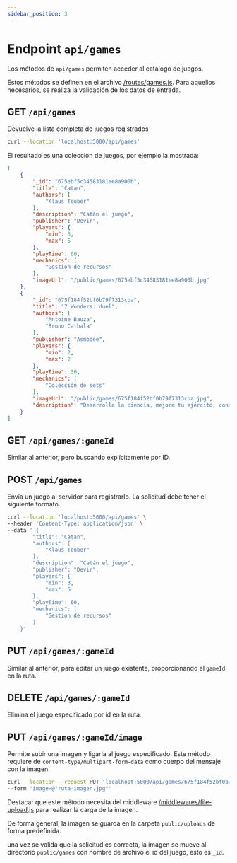 ```yaml
---
sidebar_position: 3
---
```

# Endpoint `api/games`

Los métodos de `api/games` permiten acceder al catálogo de juegos.

Estos métodos se definen en el archivo [/routes/games.js](https://github.com/bportelalp/master-webdev-uned/blob/main/8-mod-tfm/tabletop-api/routes/games.js). Para aquellos necesarios, se realiza la validación de los datos de entrada.

## GET `/api/games`

Devuelve la lista completa de juegos registrados

```bash
curl --location 'localhost:5000/api/games'
```

El resultado es una coleccion de juegos, por ejemplo la mostrada:

```json
[
    {
        "_id": "675ebf5c34583181ee8a900b",
        "title": "Catan",
        "authors": [
            "Klaus Teuber"
        ],
        "description": "Catán el juego",
        "publisher": "Devir",
        "players": {
            "min": 3,
            "max": 5
        },
        "playTime": 60,
        "mechanics": [
            "Gestión de recursos"
        ],
        "imageUrl": "/public/games/675ebf5c34583181ee8a900b.jpg"
    },
    {
        "_id": "675f184f52bf0b79f7313cba",
        "title": "7 Wonders: duel",
        "authors": [
            "Antoine Bauza",
            "Bruno Cathala"
        ],
        "publisher": "Asmodée",
        "players": {
            "min": 2,
            "max": 2
        },
        "playTime": 30,
        "mechanics": [
            "Colección de sets"
        ],
        "imageUrl": "/public/games/675f184f52bf0b79f7313cba.jpg",
        "description": "Desarrolla la ciencia, mejora tu ejército, construye prestigiosos edificios ¡y conduce a tu civilización hacia la victoria! En 7 Wonders Duel cada jugador es el líder de una civilización que construirá Estructuras y erigirá Maravillas. Las Estructuras y las Maravillas construidas por cada jugador"
    }
]
```

## GET `/api/games/:gameId`

Similar al anterior, pero buscando explícitamente por ID.

## POST `/api/games`

Envía un juego al servidor para registrarlo. La solicitud debe tener el siguiente formato.

```bash
curl --location 'localhost:5000/api/games' \
--header 'Content-Type: application/json' \
--data ' {
        "title": "Catan",
        "authors": [
            "Klaus Teuber"
        ],
        "description": "Catán el juego",
        "publisher": "Devir",
        "players": {
            "min": 3,
            "max": 5
        },
        "playTime": 60,
        "mechanics": [
            "Gestión de recursos"
        ]
    }'
```

## PUT `/api/games/:gameId`

Similar al anterior, para editar un juego existente, proporcionando el `gameId` en la ruta.

## DELETE `/api/games/:gameId`

Elimina el juego especificado por id en la ruta.

## PUT `/api/games/:gameId/image`

Permite subir una imagen y ligarla al juego especificado. Este método requiere de `content-type/multipart-form-data` como cuerpo del mensaje con la imagen.

```bash
curl --location --request PUT 'localhost:5000/api/games/675f184f52bf0b79f7313cba/image' \
--form 'image=@"ruta-imagen.jpg"'
```

Destacar que este método necesita del middleware [/middlewares/file-upload.js](https://github.com/bportelalp/master-webdev-uned/blob/main/8-mod-tfm/tabletop-api/middlewares/file-upload.js) para realizar la carga de la imagen.

De forma general, la imagen se guarda en la carpeta `public/uploads` de forma predefinida.

una vez se valida que la solicitud es correcta, la imagen se mueve al directorio `public/games` con nombre de archivo el id del juego, esto es `_id`.